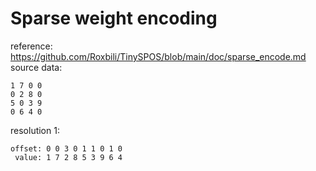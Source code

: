 # Sparse weight encoding
reference: https://github.com/Roxbili/TinySPOS/blob/main/doc/sparse_encode.md
source data:
```
1 7 0 0
0 2 8 0
5 0 3 9
0 6 4 0
```
resolution 1:
```
offset: 0 0 3 0 1 1 0 1 0
 value: 1 7 2 8 5 3 9 6 4
```
